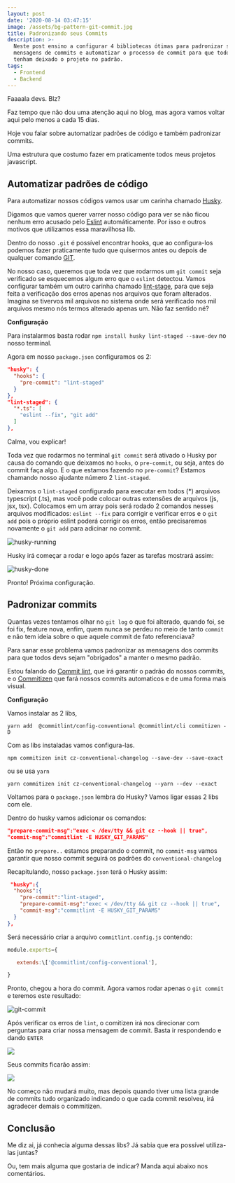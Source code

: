 ```yaml
---
layout: post
date: '2020-08-14 03:47:15'
image: /assets/bg-pattern-git-commit.jpg
title: Padronizando seus Commits
description: >-
  Neste post ensino a configurar 4 bibliotecas ótimas para padronizar suas
  mensagens de commits e automatizar o processo de commit para que todos os devs
  tenham deixado o projeto no padrão.
tags:
  - Frontend
  - Backend
---
```

Faaaala devs. Blz?

Faz tempo que não dou uma atenção aqui no blog, mas agora vamos voltar aqui pelo menos a cada 15 dias.

Hoje vou falar sobre automatizar padrões de código e também padronizar commits.

Uma estrutura que costumo fazer em praticamente todos meus projetos javascript.

## Automatizar padrões de código

Para automatizar nossos códigos vamos usar um carinha chamado [Husky](https://github.com/typicode/huskyhttps://github.com/typicode/husky).

Digamos que vamos querer varrer nosso código para ver se não ficou nenhum erro acusado pelo [Eslint](https://eslint.org/) automáticamente. Por isso e outros motivos que utilizamos essa maravilhosa lib.

Dentro do nosso `.git` é possível encontrar hooks, que ao configura-los podemos fazer praticamente tudo que quisermos antes ou depois de qualquer comando [GIT](https://git-scm.com/). 

No nosso caso, queremos que toda vez que rodarmos um `git commit` seja verificado se esquecemos algum erro que o `eslint` detectou. Vamos configurar também um outro carinha chamado [lint-stage](https://github.com/okonet/lint-stagedhttps://github.com/okonet/lint-staged), para que seja feita a verificação dos erros apenas nos arquivos que foram alterados. Imagina se tivervos mil arquivos no sistema onde será verificado nos mil arquivos mesmo nós termos alterado apenas um. Não faz sentido né?

**Configuração**

Para instalarmos basta rodar `npm install husky lint-staged --save-dev` no nosso terminal.

Agora em nosso `package.json` configuramos os 2:

```json
"husky": {
  "hooks": {
    "pre-commit": "lint-staged"
  }
},
"lint-staged": {
  "*.ts": [
    "eslint --fix", "git add"
  ]
},
```

Calma, vou explicar!

Toda vez que rodarmos no terminal `git commit` será ativado o Husky por causa do comando que deixamos no `hooks`, o `pre-commit`, ou seja, antes do commit faça algo. E o que estamos fazendo no `pre-commit`? Estamos chamando nosso ajudante número 2 `lint-staged`.

Deixamos o `lint-staged` configurado para executar em todos (*) arquivos typescript (.ts), mas você pode colocar outras extensões de arquivos (js, jsx, tsx). Colocamos em um array pois será rodado 2 comandos nesses arquivos modificados: `eslint --fix` para corrigir e verificar erros e o `git add` pois o próprio eslint poderá corrigir os erros, então precisaremos novamente o `git add` para adicinar no commit.

![husky-running](/assets/captura-de-tela-2020-08-14-às-16.41.17.png "husky-running")

Husky irá começar a rodar e logo após fazer as tarefas mostrará assim:

![husky-done](/assets/captura-de-tela-2020-08-14-às-16.41.38.png "husky-done")

Pronto! Próxima configuração.

## Padronizar commits

Quantas vezes tentamos olhar no `git log` o que foi alterado, quando foi, se foi fix, feature nova, enfim, quem nunca se perdeu no meio de tanto `commit` e não tem ideia sobre o que aquele commit de fato referenciava?

Para sanar esse problema vamos padronizar as mensagens dos commits para que todos devs sejam "obrigados" a manter o mesmo padrão.

Estou falando do [Commit lint](https://github.com/conventional-changelog/commitlint), que irá garantir o padrão do nossos commits, e o [Commitizen](https://github.com/commitizen/cz-cli) que fará nossos commits automaticos e de uma forma mais visual.

**Configuração**

Vamos instalar as 2 libs,

```
yarn add  @commitlint/config-conventional @commitlint/cli commitizen -D 
```

Com as libs instaladas vamos configura-las.

```
npm commitizen init cz-conventional-changelog --save-dev --save-exact
```

ou se usa `yarn`

```
yarn commitizen init cz-conventional-changelog --yarn --dev --exact
```

Voltamos para o `package.json` lembra do Husky? Vamos ligar essas 2 libs com ele. 

Dentro do husky vamos adicionar os comandos:

```json
"prepare-commit-msg":"exec < /dev/tty && git cz --hook || true", 
"commit-msg":"commitlint -E HUSKY_GIT_PARAMS"
```

Então no `prepare..` estamos preparando o commit, no `commit-msg` vamos garantir que nosso commit seguirá os padrões do `conventional-changelog`

Recapitulando, nosso `package.json` terá o Husky assim:

```json
 "husky":{
  "hooks":{
    "pre-commit":"lint-staged",
    "prepare-commit-msg":"exec < /dev/tty && git cz --hook || true",
    "commit-msg":"commitlint -E HUSKY_GIT_PARAMS"
  }
},
```

Será necessário criar a arquivo `commitlint.config.js` contendo:

```javascript
module.exports={

   extends:\['@commitlint/config-conventional'],

}
```



Pronto, chegou a hora do commit. Agora vamos rodar apenas o  `git commit` e teremos este resultado:

![git-commit](/assets/captura-de-tela-2020-08-14-às-19.46.19.png "git-commit")

Após verificar os erros de `lint`, o comitizen irá nos direcionar com perguntas para criar nossa mensagem de commit. Basta ir respondendo e dando `ENTER`

![](/assets/captura-de-tela-2020-08-14-às-19.49.40.png)

Seus commits ficarão assim:

![](/assets/captura-de-tela-2020-08-14-às-19.51.13.png)

No começo não mudará muito, mas depois quando tiver uma lista grande de commits tudo organizado indicando o que cada commit resolveu, irá agradecer demais o commitizen.

## Conclusão

Me diz ai, já conhecia alguma dessas libs? Já sabia que era possível utiliza-las juntas?

Ou, tem mais alguma que gostaria de indicar? Manda aqui abaixo nos comentários.
